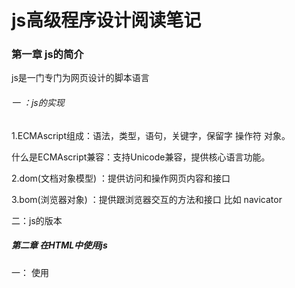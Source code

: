# js高级程序设计阅读笔记

### 第一章 js的简介

js是一门专门为网页设计的脚本语言

###### 一 ：js的实现

1.ECMAscript组成：语法，类型，语句，关键字，保留字  操作符  对象。

什么是ECMAscript兼容：支持Unicode兼容，提供核心语言功能。

2.dom(文档对象模型) ：提供访问和操作网页内容和接口

3.bom(浏览器对象) ：提供跟浏览器交互的方法和接口 比如 navicator

二：js的版本

##### 第二章 在HTML中使用js

一： 使用<script>元素 该元素有6个属性

 1.async：可选。不是必须的表示应该立即下载脚本  只针src指向的外部js文件有效 ，对自己的包含无效。

2.charset：可选。

3.src  指向外部脚本js文件

4.defer  相当于window.onload属性 等文档全部加载完成的时候 再加载该js脚本  仅限外部使用

5 type      可选。可以看成是language的替代属性；表示编写代码使用的脚本语言的内容类型（也称为MIME类型）。虽然text/javascript和text/ecmascript都已经不被推荐使用

6 language   已废弃。原来用于表示编写代码使用的脚本语言。大多数浏览器会忽略这个属性，因此也没有必要在用了

######  注意：

带有src属性的<script>元素不应该在其<script>和\</script>中包含额外的js代码。

如果包含了嵌入的js代码，则只会下载并执行src指向的外部脚本文件，嵌入的代码会被忽略

为什么页面引入js的script标签要放在 body的最后面，是因为如果放置在head中，要先加载

js文件，然后再加载body中的html代码显示，就会导致页面出现一段时间的空白.

##### 第三章 基本数据类型

##### 一 ：Undefined

undefined :声明变量但是没有使用的时候就是undefined

例如 var message ; //undefined

###### 二：Null 

声明了一个变量 初始化的时候推荐给null

var message=null; 

type of message  //object

###### 三： Number类型

##### 1：基本数值字面量

可以保存 八进制  十进制  十六进制数

var num=0xA //16进制输出 10   

var  num=079   //输出79

八进制字面量在严格模式下是无效的，会导致js引擎抛出错误

##### 2：浮点数据类型

在js中永远不要测试浮点数,因为不准确

例如 0.1+0.2 >0.3   0.2+0.4>0.6  0.4+0.8>1.2   0.3+0.6<0.9

0.1+0.1=0.2

##### 3：数值范围

例如:Number.MAX_VALUE+Number.MAX_VALUE  //Ininity 正无穷  返回的结果就无法进行下一步运算

##### 4：NaN

什么是NaN它是一个Number类型的值，可以通过type of 来检测基本数据类型。

##### NaN有2个特点：

1.就是任何涉及NaN的+ - *  /操作的结果都是NaN

2.就是任何的NaN都是不相等的，包括NaN本身.

console.log(NaN==NaN)  //false

为了针对以上情况，ECMAScript定义了 isNaN函数，该函数接收了一个参数，该参数可以是任何类型，而函数会帮我们确定这个参数是不是数字.

isNaN(NaN)  //返回true 

isNaN('abc')  //也是返回true 为什么？因为字符串abc强转Number为NaN，所以这里返回true

isNaN('123')  //false   ‘123’  转化为数字123 

##### 特别注意：

总结：在js中，当一个对象要转化为数字的时候，首先会调用valueOf方法 ，这个时候返回了一个结果，如果这个值是原始值则返回，否则继续调用自己的toString方法。如果此时返回的还不是原始值则抛出错误.

###### 5 数值转换：

在js中有3个函数可以将其它类型的值转化为整型

方法1： parseInt()  //解析成整型,

方法2:通过包装类 Number('123')

方法3：parseFloat()  //转化成浮点数据类型

###### Number类型的转换规则如下：

如果是boolean  只有true跟false,分别转化为1跟0

如果是数字。只是简单的传入或者返回

如果是null   返回的是 0

如果是undefined 直接转化为NaN

如果是字符串要将字符串转化为数值类型规则如下：

第一种情况：如果字符串中 只包含数字，那么首先调用valueOf方法  直接转化为十进制数据

第二种情况：如果字符串中包含有浮点数据类型，那么则将其直接转化为浮点数据类型

第三种情况：如果包含有十六进制的数据时候，那么直接转化为相同大小的十进制数据

第四种情况：如果字符串是空的“ ” ，这个时候直接转化为0.

第五种情况：如果字符串中包含除上述格式之外的字符，则将其转换为NaN。

第六种情况：如果是对象，则调用对象的valueOf方法，然后依照前面的规则转换返回的值。如果转换的结果是NaN,则调用对象的toString方法，然后再次依照前面的规则转换返回的字符串值。

Number函数在转换字符串时比较复杂而且不够合理，因此在处理整数的时候更常用的是

parseInt函数

parseInt("")  //返回NaN

Number(" ")// 返回 0

##### 四：String类型

在js中字符串用双引号（”）或单引号(')都可以 不会有什么不同。

##### 字符串字面量

String数据类型包含一些特殊的字符字面量，也叫转义序列，用于表示非打印字符，或者具有其他用途的字符。这些字符字面量如下表所示：

![image](https://github.com/gdchent/web-practice/blob/master/assets/字符串字面量.png)

字符串的特点

在ECMAScript中的字符串是不可变的，也就是说，字符串一旦被创建，它们的值就不能改变。要改变某个变量保存的字符串，首先要销毁原来的字符串。

#####  js的逻辑操作符

举其中一个例子：

```javascript
<script type="text/javascript">
        //逻辑与 有一个不是boolean值的情况下 遵循以下原则
        var result = true && false;
        console.log('result', result); //输出 false 
        //逻辑与：只有2个同时为true的时候才为true
        const obj = {}
        var test2 = obj && false;
        console.log(test2)  //false
        var test3 = obj && true;
        console.log(test3); // true  如果第一个为对象 则返回第二个操作数

        //如果第一个数是字符串 返回第二个数
        var test4 = "string" && false
        console.log('test4', test4) // false

        //如果第二个数据是对象
        var test5 = true && {}
        console.log('test5', test5) // 输出  {}

        //如果第二个数据是字符串
        var test6 = true && 'abc';
        console.log('test6', test6) //输出 abc 
        //逻辑与  就是a和b2个同时满足的情况下 才为true 如果第一个为true 才对第二个值进行操作

        //如果第二个数是字符串 则返回第二个数
        var test7='字符串test7' ;
        console.log(false && test7) ;
        console.log(true && test7) ;

        //如果2个数同时为对象则返回第二个数
        //如果第一个操作数是null ,则返回null 
        // 如果第一个操作数是NaN，则返回NaN
        //如果第一个操作数是undefined,则返回underfined 

        //详情参见js高级程序设计 3.5.3 布尔操作符
        console.log(65/11)
        
```

... 总结：js高级程序设计第三章讲的基本数据类型，个人感觉要全部记清楚是一个非常头疼的问题，这个要靠平常实战项目开发的日积月累。

&& （逻辑与）：2个全部为true的时候才返回true. 如果有一个不为布尔值  可以看上面的示例代码，或者自己

在控制台输出测试。

个人在开发中一般会比较常用的是 逻辑非 强行转化为布尔值，因为安全不会报错,按照js高级程序设计上所说的也是，任何类型的数据都可以通过逻辑非转话为true或者false.不多说了，直接第四章走起。

##### 第四章 变量作用域和内存问题

###### 4.1基本数据类型和引用数据类型

6种基本数据类型：Undefined，Null,Boolean,Number,String,Symbol.基本数据类型也叫原始数据类型。

引用数据类型：对象,数组，Date等。type of用于检测是不是对象.

###### 注意: js跟Java这里有所不同，在Java中。字符串是引用数据类型。Java定义了一个String类。

###### 4.1.1动态属性

定义基本数据类型跟定义引用数据类型的方式是基本上相同的。但是在为变量进行赋值的时候，基本数据类型跟

引用数据类型的时候，两者是不同的。

###### 应用类型示例代码如下：

```javascript
var person=new Object() ;//创建一个对象
//为对象添加属性
person.name="张三" ;
console.log(person.name);//输出张三
```

以上代码创建了一个对象，然后将其保存在变量person中。然后我们为其添加了一个person的属性。

并将其字符串给了name这个属性。如果对象不被销毁，那么该属性name将一直存在。

###### 基本数据类型示例代码如下：

```javascript
//声明一个数
var name='张三';
name.age=36 ;
console.log(name.age);//输出undefined
```

###### 4.1.2 复制变量值

```javascript
var num1=5 ;
var num2=num1;
```

基本数据类型是复制值。如果是引用类型的话这里就是2个类型变量指向同一个地址，

这个跟Java没什么区别。

总之就是 对象存在于堆内存中，基本数据类型.

###### 4.1.3传递参数

基本数据类型传参情况:

```javascript
function addTen(num){ //函数参数num
    num+=10 ;
    return num;
}
var count=20 ; //定义一个变量
var result=addTen(count) ;
console.log(count) ;//输出 20 说明 基本数据类型传递参数不是按照引用传递
```

引用数据类型传参情况:

示例代码如下：

```javascript
function setName(obj){
    obj.name="zhangsan" ；
}
var person=new Person() ;
setName(person); //传入的是引用
console.log(person.name); // zhangsan
```

注意：这里的obj是引用地址值的拷贝

4.1.4检测类型

type of用来检测基本数据类型。type of检测函数会返回 ‘function’

type of检测对象没意义，用处不大，instanceof用来检测对象。

###### 4.2执行环境以及作用域

执行环境：定义变量或者函数有权访问其它数据，决定了各自的行为。每个执行环境都有一个与之关联的变量对象。

